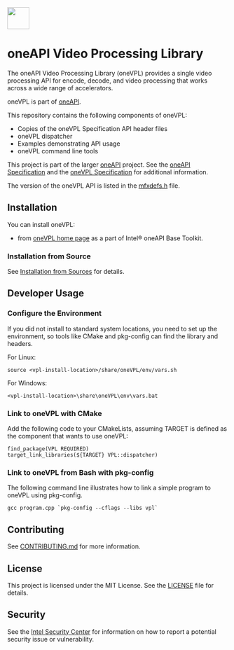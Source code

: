 <img src="https://spec.oneapi.io/oneapi-logo-white-scaled.jpg" width=50 height=50 />

# oneAPI Video Processing Library

The oneAPI Video Processing Library (oneVPL) provides a single video processing
API for encode, decode, and video processing that works across a wide range of
accelerators.

oneVPL is part of [oneAPI](https://oneapi.io).

This repository contains the following components of oneVPL:

- Copies of the oneVPL Specification API header files
- oneVPL dispatcher
- Examples demonstrating API usage
- oneVPL command line tools

This project is part of the larger [oneAPI](https://www.oneapi.com/) project.
See the [oneAPI Specification](https://spec.oneapi.com) and the
[oneVPL Specification](https://spec.oneapi.com/versions/latest/elements/oneVPL/source/index.html) for additional information.

The version of the oneVPL API is listed in the
[mfxdefs.h](./api/vpl/mfxdefs.h) file.

## Installation

You can install oneVPL:

- from [oneVPL home page](https://software.intel.com/content/www/us/en/develop/tools/oneapi/components/onevpl.html) as a part of Intel&reg; oneAPI Base Toolkit.

### Installation from Source 
See [Installation from Sources](INSTALL.md) for details.


## Developer Usage

### Configure the Environment

If you did not install to standard system locations, you need to set up the
environment, so tools like CMake and pkg-config can find the library and
headers.

For Linux:
```
source <vpl-install-location>/share/oneVPL/env/vars.sh
```

For Windows:
```
<vpl-install-location>\share\oneVPL\env\vars.bat
```

### Link to oneVPL with CMake

Add the following code to your CMakeLists, assuming TARGET is defined as the
component that wants to use oneVPL:

```
find_package(VPL REQUIRED)
target_link_libraries(${TARGET} VPL::dispatcher)
```


### Link to oneVPL from Bash with pkg-config

The following command line illustrates how to link a simple program to oneVPL
using pkg-config.

```
gcc program.cpp `pkg-config --cflags --libs vpl`
```


## Contributing

See [CONTRIBUTING.md](CONTRIBUTING.md) for more information.

## License

This project is licensed under the MIT License. See the [LICENSE](LICENSE) file
for details.

## Security

See the [Intel Security Center](https://www.intel.com/content/www/us/en/security-center/default.html) for information on how to report a potential
security issue or vulnerability.
